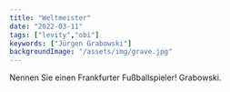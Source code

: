 ```yaml
---
title: "Weltmeister"
date: "2022-03-11"
tags: ["levity","obi"]
keywords: ["Jürgen Grabowski"]
backgroundImage: "/assets/img/grave.jpg"
---
```

Nennen Sie einen Frankfurter Fußballspieler! Grabowski.